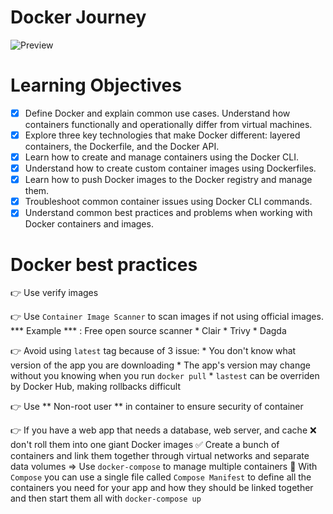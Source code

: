 # Docker Journey
![Preview](https://brandslogos.com/wp-content/uploads/images/large/docker-logo.png)
# Learning Objectives
- [x] Define Docker and explain common use cases.
Understand how containers functionally and operationally differ from virtual machines.
- [x] Explore three key technologies that make Docker different: layered containers, the Dockerfile, and the Docker API.
- [x] Learn how to create and manage containers using the Docker CLI.
- [x] Understand how to create custom container images using Dockerfiles.
- [x] Learn how to push Docker images to the Docker registry and manage them.
- [x] Troubleshoot common container issues using Docker CLI commands.
- [x] Understand common best practices and problems when working with Docker containers and images.

# Docker best practices
:point_right: Use verify images

:point_right: Use `Container Image Scanner` to scan images if not using official images. 
              *** Example *** : Free open source scanner
                                * Clair
                                * Trivy
                                * Dagda

:point_right: Avoid using `latest` tag because of 3 issue:
    * You don't know what version of the app you are downloading
    * The app's version may change without you knowing when you run `docker pull`
    * `lastest` can be overriden by Docker Hub, making rollbacks difficult

:point_right: Use ** Non-root user ** in container to ensure security of container

:point_right: If you have a web app that needs a database, web server, and cache
                :x: don't roll them into one giant Docker images
                :white_check_mark: Create a bunch of containers and link them together through virtual networks and separate data volumes
            => Use `docker-compose` to manage multiple containers
            :closed_book: With `Compose` you can use a single file called `Compose Manifest` to define all the containers you need for your app and how they should be linked together and then start them all with `docker-compose up`
